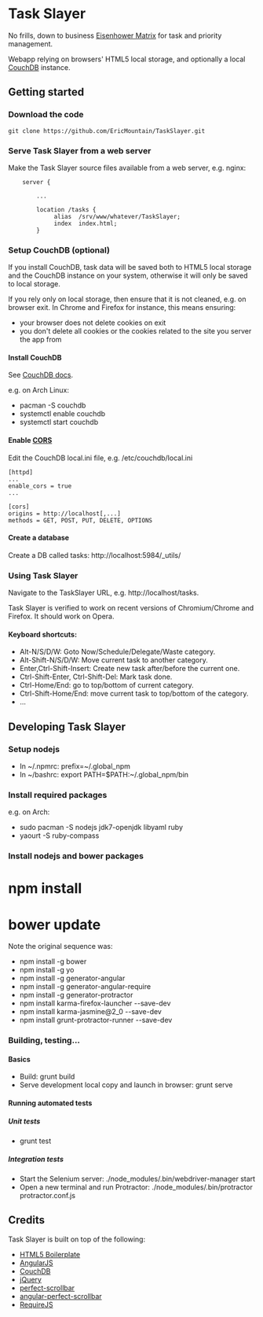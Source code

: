 # Task Slayer

No frills, down to business [Eisenhower Matrix](http://en.wikipedia.org/wiki/Time_management#The_Eisenhower_Method) for task and priority management.

Webapp relying on browsers' HTML5 local storage, and optionally a local [CouchDB](http://couchdb.apache.org/) instance.


## Getting started

### Download the code

````Shell
git clone https://github.com/EricMountain/TaskSlayer.git
````

### Serve Task Slayer from a web server

Make the Task Slayer source files available from a web server, e.g. nginx:

```Nginx
    server {

        ...

        location /tasks {
             alias  /srv/www/whatever/TaskSlayer;
             index  index.html;
        }
```

### Setup CouchDB (optional)

If you install CouchDB, task data will be saved both to HTML5 local
storage and the CouchDB instance on your system, otherwise it will only
be saved to local storage.

If you rely only on local storage, then ensure that it is not cleaned,
e.g. on browser exit.  In Chrome and Firefox for instance, this means
ensuring:
* your browser does not delete cookies on exit
* you don't delete all cookies or the cookies related to the site you
server the app from


#### Install CouchDB

See [CouchDB docs](http://docs.couchdb.org/en/latest/install/index.html).

e.g. on Arch Linux:
* pacman -S couchdb
* systemctl enable couchdb
* systemctl start couchdb

#### Enable [CORS](http://wiki.apache.org/couchdb/CORS)

Edit the CouchDB local.ini file, e.g. /etc/couchdb/local.ini

````
[httpd]
...
enable_cors = true
...

[cors]
origins = http://localhost[,...]
methods = GET, POST, PUT, DELETE, OPTIONS
````

#### Create a database

Create a DB called tasks: http://localhost:5984/_utils/

### Using Task Slayer

Navigate to the TaskSlayer URL, e.g. http://localhost/tasks.

Task Slayer is verified to work on recent versions of Chromium/Chrome
and Firefox.  It should work on Opera.

#### Keyboard shortcuts:

* Alt-N/S/D/W: Goto Now/Schedule/Delegate/Waste category.
* Alt-Shift-N/S/D/W: Move current task to another category.
* Enter,Ctrl-Shift-Insert: Create new task after/before the current one.
* Ctrl-Shift-Enter, Ctrl-Shift-Del: Mark task done.
* Ctrl-Home/End: go to top/bottom of current category.
* Ctrl-Shift-Home/End: move current task to top/bottom of the category.
* ...

## Developing Task Slayer

### Setup nodejs

* In ~/.npmrc: prefix=~/.global_npm
* In ~/bashrc: export PATH=$PATH:~/.global_npm/bin

### Install required packages

e.g. on Arch:

* sudo pacman -S nodejs jdk7-openjdk libyaml ruby
* yaourt -S ruby-compass

### Install nodejs and bower packages

# npm install
# bower update

Note the original sequence was:
* npm install -g bower
* npm install -g yo
* npm install -g generator-angular
* npm install -g generator-angular-require
* npm install -g generator-protractor
* npm install karma-firefox-launcher --save-dev
* npm install karma-jasmine@2_0 --save-dev
* npm install grunt-protractor-runner --save-dev

### Building, testing…

#### Basics

* Build: grunt build
* Serve development local copy and launch in browser: grunt serve


#### Running automated tests

##### Unit tests

* grunt test

##### Integration tests

* Start the Selenium server: ./node_modules/.bin/webdriver-manager start
* Open a new terminal and run Protractor: ./node_modules/.bin/protractor protractor.conf.js

## Credits

Task Slayer is built on top of the following:

- [HTML5 Boilerplate](http://html5boilerplate.com)
- [AngularJS](https://angularjs.org/)
- [CouchDB](http://couchdb.apache.org/)
- [jQuery](http://jquery.com/)
- [perfect-scrollbar](http://noraesae.github.io/perfect-scrollbar/)
- [angular-perfect-scrollbar](https://github.com/itsdrewmiller/angular-perfect-scrollbar)
- [RequireJS](http://requirejs.org/)
